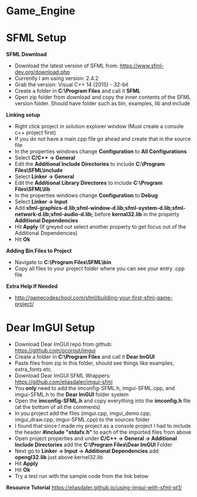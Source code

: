 # Game_Engine
# SFML Setup

**SFML Download**
* Download the latest version of SFML from: https://www.sfml-dev.org/download.php
* Currently I am using version: 2.4.2
* Grab the version: Visual C++ 14 (2015) - 32-bit
* Create a folder in **C:\Program Files** and call it **SFML**
* Open zip folder from download and copy the inner contents of the SFML version folder. Should have folder such as bin, examples, lib and include

**Linking setup**
* Right click project in solution explorer window (Must create a console c++ project first)
* If you do not have a main.cpp file go ahead and create that in the source file
* In the properties windows change **Configuration** to **All Configurations**
* Select **C/C++ -> General** 
* Edit the **Additional Include Directories** to include **C:\Program Files\SFML\include**
* Select **Linker -> General**
* Edit the **Additional Library Directores** to include **C:\Program Files\SFML\lib**
* In the properties windows change **Configuration** to **Debug**
* Select **Linker -> Input**
* Add **sfml-graphics-d.lib;sfml-window-d.lib;sfml-system-d.lib;sfml-network-d.lib;sfml-audio-d.lib;** before **kernal32.lib** in the property **Additional Dependencies**
* Hit **Apply** (If greyed out select another property to get focus out of the Additional Dependencies)
* Hit **Ok**

**Adding Bin Files to Project**
* Navigate to **C:\Program Files\SFML\bin**
* Copy all files to your project folder where you can see your entry .cpp file

**Extra Help If Needed**
* http://gamecodeschool.com/sfml/building-your-first-sfml-game-project/

# Dear ImGUI Setup
* Download Dear ImGUI repo from github: https://github.com/ocornut/imgui
* Create a folder in **C:\Program Files** and call it **Dear ImGUI**
* Paste files from zip in this folder, should see things like examples, extra_fonts etc.
* Download Dear ImGUI SFML Wrappers: https://github.com/eliasdaler/imgui-sfml
* You **only** need to add the imconfig-SFML.h, imgui-SFML.cpp, and imgui-SFML.h to the **Dear ImGUI** folder system
* Open the **imconfig-SFML.h** and copy everything into the **imconfig.h** file (at the bottom of all the comments)
* In you project add the files (imgui.cpp, imgui_demo.cpp, imgui_draw.cpp, imgui-SFML.cpp) to the sources folder
* I found that since I made my project as a console project I had to include the header **#include "stdafx.h"** to each of the imported files from above
* Open project properties and under **C/C++ -> General -> Additional Include Directories** add the **C:\Program Files\Dear ImGUI** Folder
* Next go to **Linker -> Input -> Additional Dependencies** add **opengl32.lib** just above kernel32.lib
* Hit **Apply**
* Hit **Ok**
* Try a test run with the sample code from the link below

**Resource Tutorial**
https://eliasdaler.github.io/using-imgui-with-sfml-pt1/
